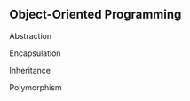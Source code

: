 <div class="h-full flex flex-col justify-center gap-10">

<div class="flex justify-center items-center">

## Object-Oriented Programming

</div>

<div class="mx-auto flex gap-10">

<v-clicks>

<p>Abstraction</p>
<p>Encapsulation</p>
<p>Inheritance</p>
<p>Polymorphism</p>

</v-clicks>

</div>

</div>
